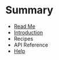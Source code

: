 # Summary

* [Read Me](README.md)
* [Introduction](README.md)
* Recipes
* API Reference
* [Help](help.md)

